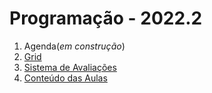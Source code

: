 # Programação - 2022.2

1. Agenda(*em construção*)
2. [Grid](prog_grid.pdf)
3. [Sistema de Avaliações](/./avaliacoes.md)
4. [Conteúdo das Aulas](prog_aulas.md)
